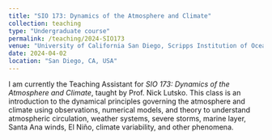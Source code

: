 ```yaml
---
title: "SIO 173: Dynamics of the Atmosphere and Climate"
collection: teaching
type: "Undergraduate course"
permalink: /teaching/2024-SIO173
venue: "University of California San Diego, Scripps Institution of Oceanography"
date: 2024-04-02
location: "San Diego, CA, USA"
---
```


I am currently the Teaching Assistant for *SIO 173: Dynamics of the Atmosphere and Climate*, taught by Prof. Nick Lutsko. This class is an introduction to the dynamical principles governing the atmosphere and climate using observations, numerical models, and theory to understand atmospheric circulation, weather systems, severe storms, marine layer, Santa Ana winds, El Niño, climate variability, and other phenomena. 
